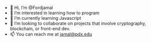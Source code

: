 - 👋 Hi, I’m @Fordjamal
- 👀 I’m interested in learning how to program
- 🌱 I’m currently learning Javascript
- 💞️ I’m looking to collaborate on projects that involve cryptography, blockchain, or front-end dev.
- 📫 You can reach me at jamal@pdx.edu

<!---
Fordjamal/Fordjamal is a ✨ special ✨ repository because its `README.md` (this file) appears on your GitHub profile.
You can click the Preview link to take a look at your changes.
--->
